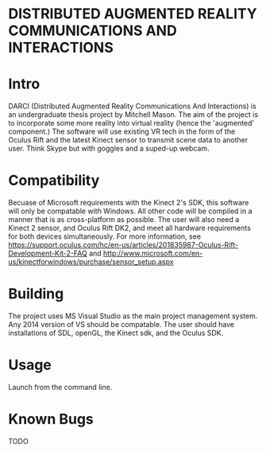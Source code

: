 DISTRIBUTED AUGMENTED REALITY COMMUNICATIONS AND INTERACTIONS
=============================================================

Intro
=====
DARCI (Distributed Augmented Reality Communications And Interactions) is an undergraduate thesis project by Mitchell Mason. 
The aim of the project is to incorporate some more reality into virtual reality (hence the 'augmented' component.) The software
will use existing VR tech in the form of the Oculus Rift and the latest Kinect sensor to transmit scene data to another user. Think Skype but with goggles and a suped-up webcam. 

Compatibility
=============
Becuase of Microsoft requirements with the Kinect 2's SDK, this software will only be compatable with Windows. All other code will be compiled in a manner that is as cross-platform as possible. The user will also need a Kinect 2 sensor, and Oculus Rift DK2, and meet all hardware requirements for both devices simultaneously. For more information, see https://support.oculus.com/hc/en-us/articles/201835987-Oculus-Rift-Development-Kit-2-FAQ and http://www.microsoft.com/en-us/kinectforwindows/purchase/sensor_setup.aspx

Building
========
The project uses MS Visual Studio as the main project management system. Any 2014 version of VS should be compatable. The user should have installations of SDL, openGL, the Kinect sdk, and the Oculus SDK. 

Usage
=====
Launch from the command line.

Known Bugs
==========
TODO
